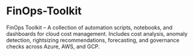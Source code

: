 # FinOps-Toolkit
FinOps Toolkit – A collection of automation scripts, notebooks, and dashboards for cloud cost management. Includes cost analysis, anomaly detection, rightsizing recommendations, forecasting, and governance checks across Azure, AWS, and GCP.
